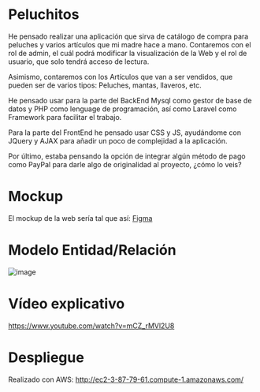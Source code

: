# Peluchitos

He pensado realizar una aplicación que sirva de catálogo de compra para peluches y varios artículos que mi madre hace a mano. Contaremos con el rol de admin, el cuál podrá modificar la visualización de la Web y el rol de usuario, que solo tendrá acceso de lectura. 

Asimismo, contaremos con los Artículos que van a ser vendidos, que pueden ser de varios tipos: Peluches, mantas, llaveros, etc. 

He pensado usar para la parte del BackEnd Mysql como gestor de base de datos y PHP como lenguage de programación, así como Laravel como Framework para facilitar el trabajo.

Para la parte del FrontEnd he pensado usar CSS y JS, ayudándome con JQuery y AJAX para añadir un poco de complejidad a la aplicación.

Por último, estaba pensando la opción de integrar algún método de pago como PayPal para darle algo de originalidad al proyecto, ¿cómo lo veis?

# Mockup

El mockup de la web sería tal que así: [Figma](https://www.figma.com/file/IT6zubAuZoXAVIjKBLen9v/Peluchitos-Antonio-Ruiz?type=design&node-id=0-1&t=pf7qRCCWBJbJvmWF-0)

# Modelo Entidad/Relación
![image](https://github.com/rjantonio/Peluchitos/assets/55783021/3c097e72-c160-46a1-88a7-5c2ca34fa553)

# Vídeo explicativo
https://www.youtube.com/watch?v=mCZ_rMVl2U8

# Despliegue 
Realizado con AWS: http://ec2-3-87-79-61.compute-1.amazonaws.com/
